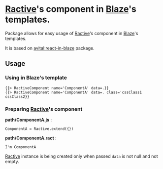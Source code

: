 [Ractive](http://ractivejs.org)'s  component in [Blaze](http://meteor.github.io/blaze/)'s templates.
=================

Package allows for easy usage of [Ractive](http://ractivejs.org)'s  component in [Blaze](http://meteor.github.io/blaze/)'s templates.

It is based on [avital:react-in-blaze](https://atmospherejs.com/avital/react-in-blaze) package.

## Usage

### Using in Blaze's template

```
{{> RactiveComponent name='ComponentA' data=.}}
{{> RactiveComponent name='ComponentA' data=. class='cssClass1 cssClass2}}
```

### Preparing [Ractive](http://ractivejs.org)'s component


**path/ComponentA.js** :

```
ComponentA = Ractive.extend({})
```

**path/ComponentA.ract** :

```
I'm ComponentA
```



[Ractive](http://ractivejs.org) instance is being created only when passed `data` is not null and not empty.